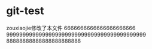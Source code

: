 ﻿# git-test
zouxiaojie修改了本文件
6666666666666666666666
9999999999999999999999999999999999999999999
88888888888888888888888